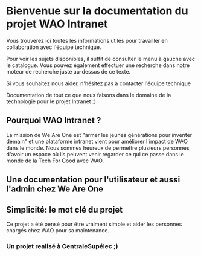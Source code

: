# Bienvenue sur la documentation du projet WAO Intranet
Vous trouverez ici toutes les informations utiles pour travailler en collaboration avec l'équipe technique.

Pour voir les sujets disponibles, il suffit de consulter le menu à gauche avec le catalogue. Vous pouvez également effectuer une recherche dans notre moteur de recherche juste au-dessus de ce texte.

Si vous souhaitez nous aider, n'hésitez pas à contacter l'équipe technique

Documentation de tout ce que nous faisons dans le domaine de la technologie pour le projet Intranet :)
## Pourquoi WAO Intranet ?
La mission de We Are One est "armer les jeunes générations pour inventer demain" et une plataforme
intranet vient pour améliorer l'impact de WAO dans le monde. Nous sommes heureux de permettre plusieurs personnes
d'avoir un espace où ils peuvent venir regarder ce qui ce passe dans le monde de la Tech For Good avec WAO.

## Une documentation pour l'utilisateur et aussi l'admin chez We Are One

## Simplicité: le mot clé du projet
Ce projet a été pensé pour être vraiment simple et aider les personnes chargés chez WAO pour sa maintenance.


### Un projet realisé à CentraleSupélec ;)
